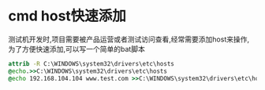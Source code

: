 # cmd host快速添加

测试机开发时,项目需要被产品运营或者测试访问查看,经常需要添加host来操作,
为了方便快速添加,可以写一个简单的bat脚本

```bat
attrib -R C:\WINDOWS\system32\drivers\etc\hosts 
@echo.>>C:\WINDOWS\system32\drivers\etc\hosts 
@echo 192.168.104.104 www.test.com >>C:\WINDOWS\system32\drivers\etc\hosts 
```
